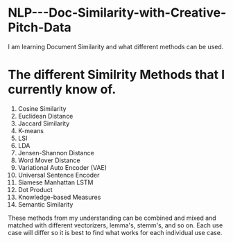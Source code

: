 # NLP---Doc-Similarity-with-Creative-Pitch-Data
I am learning Document Similarity and what different methods can be used.

# The different Similrity Methods that I currently know of.
1. Cosine Similarity
2. Euclidean Distance
3. Jaccard Similarity
4. K-means
5. LSI
6. LDA
7. Jensen-Shannon Distance
8. Word Mover Distance
9. Variational Auto Encoder (VAE)
10. Universal Sentence Encoder
11. Siamese Manhattan LSTM
12. Dot Product
13. Knowledge-based Measures
14. Semantic Similarity

These methods from my understanding can be combined and mixed and matched with different vectorizers, lemma's, stemm's, and so on. Each use case will differ so it is best to find what works for each individual use case.
